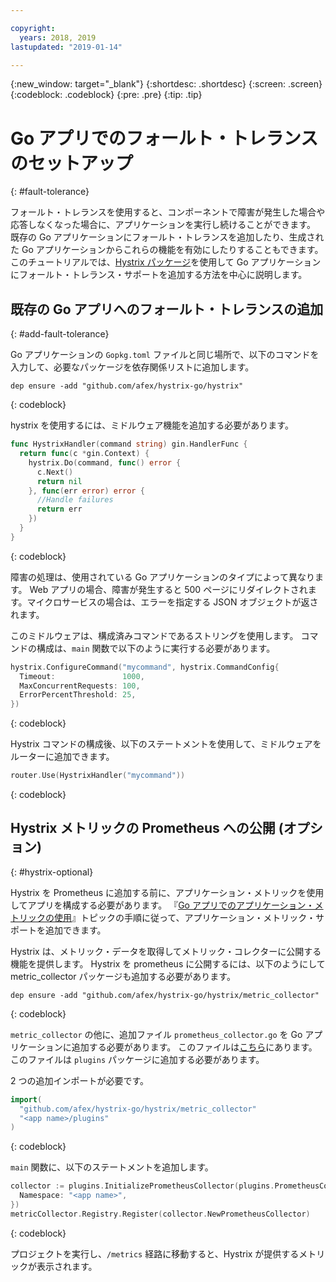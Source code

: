 ```yaml
---

copyright:
  years: 2018, 2019
lastupdated: "2019-01-14"

---
```


{:new_window: target="_blank"}
{:shortdesc: .shortdesc}
{:screen: .screen}
{:codeblock: .codeblock}
{:pre: .pre}
{:tip: .tip}

# Go アプリでのフォールト・トレランスのセットアップ
{: #fault-tolerance}

フォールト・トレランスを使用すると、コンポーネントで障害が発生した場合や応答しなくなった場合に、アプリケーションを実行し続けることができます。 既存の Go アプリケーションにフォールト・トレランスを追加したり、生成された Go アプリケーションからこれらの機能を有効にしたりすることもできます。 このチュートリアルでは、[Hystrix パッケージ](https://godoc.org/github.com/afex/hystrix-go/hystrix)を使用して Go アプリケーションにフォールト・トレランス・サポートを追加する方法を中心に説明します。

## 既存の Go アプリへのフォールト・トレランスの追加
{: #add-fault-tolerance}

Go アプリケーションの `Gopkg.toml` ファイルと同じ場所で、以下のコマンドを入力して、必要なパッケージを依存関係リストに追加します。
```
dep ensure -add "github.com/afex/hystrix-go/hystrix"
```
{: codeblock}

hystrix を使用するには、ミドルウェア機能を追加する必要があります。
```go
func HystrixHandler(command string) gin.HandlerFunc {
  return func(c *gin.Context) {
    hystrix.Do(command, func() error {
      c.Next()
      return nil
    }, func(err error) error {
      //Handle failures
      return err
    })
  }
}
``` 
{: codeblock}

障害の処理は、使用されている Go アプリケーションのタイプによって異なります。 Web アプリの場合、障害が発生すると 500 ページにリダイレクトされます。マイクロサービスの場合は、エラーを指定する JSON オブジェクトが返されます。

このミドルウェアは、構成済みコマンドであるストリングを使用します。 コマンドの構成は、`main` 関数で以下のように実行する必要があります。
```go
hystrix.ConfigureCommand("mycommand", hystrix.CommandConfig{
  Timeout:               1000,
  MaxConcurrentRequests: 100,
  ErrorPercentThreshold: 25,
})
```
{: codeblock}

Hystrix コマンドの構成後、以下のステートメントを使用して、ミドルウェアをルーターに追加できます。
```go
router.Use(HystrixHandler("mycommand"))
```
{: codeblock}

## Hystrix メトリックの Prometheus への公開 (オプション)
{: #hystrix-optional}

Hystrix を Prometheus に追加する前に、アプリケーション・メトリックを使用してアプリを構成する必要があります。 『[Go アプリでのアプリケーション・メトリックの使用](/docs/go/appmetrics.html)』トピックの手順に従って、アプリケーション・メトリック・サポートを追加できます。

Hystrix は、メトリック・データを取得してメトリック・コレクターに公開する機能を提供します。 Hystrix を prometheus に公開するには、以下のようにして metric_collector パッケージも追加する必要があります。
```
dep ensure -add "github.com/afex/hystrix-go/hystrix/metric_collector"
```
{: codeblock}

`metric_collector` の他に、追加ファイル `prometheus_collector.go` を Go アプリケーションに追加する必要があります。 このファイルは[こちら](https://github.com/ibm-developer/generator-ibm-core-golang-gin/blob/develop/generators/app/templates/plugins/prometheus_collector.go)にあります。 このファイルは `plugins` パッケージに追加する必要があります。

2 つの追加インポートが必要です。
```go
import(
  "github.com/afex/hystrix-go/hystrix/metric_collector"
  "<app name>/plugins"
)
```
{: codeblock}

`main` 関数に、以下のステートメントを追加します。
```go
collector := plugins.InitializePrometheusCollector(plugins.PrometheusCollectorConfig{
  Namespace: "<app name>",
})
metricCollector.Registry.Register(collector.NewPrometheusCollector)
```
{: codeblock}

プロジェクトを実行し、`/metrics` 経路に移動すると、Hystrix が提供するメトリックが表示されます。
